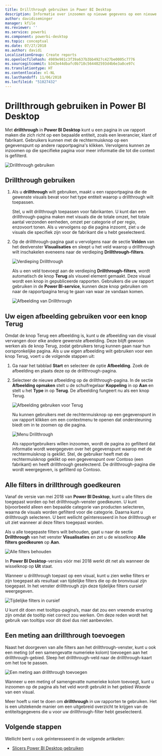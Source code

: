 ```yaml
---
title: Drillthrough gebruiken in Power BI Desktop
description: Informatie over inzoomen op nieuwe gegevens op een nieuwe rapportpagina in Power BI Desktop.
author: davidiseminger
manager: kfile
ms.reviewer: ''
ms.service: powerbi
ms.component: powerbi-desktop
ms.topic: conceptual
ms.date: 07/27/2018
ms.author: davidi
LocalizationGroup: Create reports
ms.openlocfilehash: 4989e981c3f39a637b3bb4927c427be0005c7776
ms.sourcegitcommit: b343e44dbafc0b718c564402593d4b6e3a8ce97c
ms.translationtype: HT
ms.contentlocale: nl-NL
ms.lasthandoff: 11/06/2018
ms.locfileid: "51027432"
---
```

# <a name="use-drillthrough-in-power-bi-desktop"></a>Drillthrough gebruiken in Power BI Desktop
Met **drillthrough** in **Power BI Desktop** kunt u een pagina in uw rapport maken die zich richt op een bepaalde entiteit, zoals een leverancier, klant of fabrikant. Gebruikers kunnen met de rechtermuisknop op een gegevenspunt op andere rapportpagina's klikken. Vervolgens kunnen ze inzoomen op die specifieke pagina voor meer informatie die tot die context is gefilterd.

![Drillthrough gebruiken](media/desktop-drillthrough/drillthrough_01.png)

## <a name="using-drillthrough"></a>Drillthrough gebruiken
1. Als u **drillthrough** wilt gebruiken, maakt u een rapportpagina die de gewenste visuals bevat voor het type entiteit waarop u drillthrough wilt toepassen. 

    Stel, u wilt drillthrough toepassen voor fabrikanten. U kunt dan een drillthrough-pagina maken met visuals die de totale omzet, het totale aantal verzonden eenheden, omzet per categorie of per regio, enzovoort tonen. Als u vervolgens op die pagina inzoomt, ziet u de visuals die specifiek zijn voor de fabrikant die u hebt geselecteerd.

2. Op de drillthrough-pagina gaat u vervolgens naar de sectie **Velden** van het deelvenster **Visualisaties** en sleept u het veld waarop u drillthrough wilt inschakelen eveneens naar de verdieping **Drillthrough-filters**.

    ![Verdieping Drillthrough](media/desktop-drillthrough/drillthrough_02.png)

    Als u een veld toevoegt aan de verdieping **Drillthrough-filters**, wordt automatisch de knop **Terug** als visueel element gemaakt. Deze visual wordt een knop in gepubliceerde rapporten. Gebruikers die uw rapport gebruiken in de **Power BI-service**, kunnen deze knop gebruiken om naar de rapportpagina terug te gaan van waar ze vandaan komen.

    ![Afbeelding van Drillthrough](media/desktop-drillthrough/drillthrough_03.png)

## <a name="use-your-own-image-for-a-back-button"></a>Uw eigen afbeelding gebruiken voor een knop Terug    
 Omdat de knop Terug een afbeelding is, kunt u de afbeelding van die visual vervangen door elke andere gewenste afbeelding. Deze blijft gewoon werken als de knop Terug, zodat gebruikers terug kunnen gaan naar hun oorspronkelijke pagina. Als u uw eigen afbeelding wilt gebruiken voor een knop Terug, voert u de volgende stappen uit:

1. Ga naar het tabblad **Start** en selecteer de optie **Afbeelding**. Zoek de afbeelding en plaats deze op de drillthrough-pagina.

2. Selecteer de nieuwe afbeelding op de drillthrough-pagina. In de sectie **Afbeelding opmaken** stelt u de schuifregelaar **Koppeling** in op **Aan** en stelt u het **Type** in op **Terug**. De afbeelding fungeert nu als een knop Terug.

    ![Afbeelding gebruiken voor Terug](media/desktop-drillthrough/drillthrough_05.png)

    
     Nu kunnen gebruikers met de rechtermuisknop op een gegevenspunt in uw rapport klikken om een contextmenu te openen dat ondersteuning biedt om in te zoomen op die pagina. 

    ![Menu Drillthrough](media/desktop-drillthrough/drillthrough_04.png)

    Als rapportgebruikers willen inzoomen, wordt de pagina zo gefilterd dat informatie wordt weergegeven over het gegevenspunt waarop met de rechtermuisknop is geklikt. Stel, de gebruiker heeft met de rechtermuisknop geklikt op een gegevenspunt over Contoso (een fabrikant) en heeft drillthrough geselecteerd. De drillthrough-pagina die wordt weergegeven, is gefilterd op Contoso.

## <a name="pass-all-filters-in-drillthrough"></a>Alle filters in drillthrough goedkeuren

Vanaf de versie van mei 2018 van **Power BI Desktop**, kunt u alle filters die toegepast worden op het drillthrough-venster goedkeuren. U kunt bijvoorbeeld alleen een bepaalde categorie van producten selecteren, waarna de visuals worden gefilterd voor die categorie. Daarna kunt u drillthrough selecteren. U bent wellicht geïnteresseerd in hoe drillthrough er uit ziet wanneer al deze filters toegepast worden.

Als u alle toegepaste filters wilt behouden, gaat u naar de sectie **Drillthrough** van het venster **Visualisaties** en zet u de wisselknop **Alle filters goedkeuren** op **Aan**. 

![Alle filters behouden](media/desktop-drillthrough/drillthrough_06.png)

In **Power BI Desktop**-versies vóór mei 2018 werkt dit net als wanneer de wisselknop op **Uit** staat.

Wanneer u drillthrough toepast op een visual, kunt u zien welke filters er zijn toegepast als resultaat van tijdelijke filters die op de bronvisual zijn toegepast. In het venster drillthrough zijn deze tijdelijke filters cursief weergegeven. 

![Tijdelijke filters in cursief](media/desktop-drillthrough/drillthrough_07.png)

U kunt dit doen met tooltips-pagina’s, maar dat zou een vreemde ervaring zijn omdat de tooltip niet correct zou werken. Om deze reden wordt het gebruik van tooltips voor dit doel dus niet aanbevolen.

## <a name="add-a-measure-to-drillthrough"></a>Een meting aan drillthrough toevoegen

Naast het doorgeven van alle filters aan het drillthrough-venster, kunt u ook een meting (of een samengevatte numerieke kolom) toevoegen aan het drillthrough-gebied. Sleep het drillthrough-veld naar de drillthrough-kaart om het toe te passen. 

![Een meting aan drillthrough toevoegen](media/desktop-drillthrough/drillthrough_08.png)

Wanneer u een meting of samengevatte numerieke kolom toevoegt, kunt u inzoomen op de pagina als het veld wordt gebruikt in het gebied *Waarde* van een visual.

Meer hoeft u niet te doen om **drillthrough** in uw rapporten te gebruiken. Het is een uitstekende manier om een uitgebreid overzicht te krijgen van de entiteitsgegevens die u voor uw drillthrough-filter hebt geselecteerd.

## <a name="next-steps"></a>Volgende stappen

Wellicht bent u ook geïnteresseerd in de volgende artikelen:

* [Slicers Power BI Desktop gebruiken](visuals/desktop-slicers.md)

